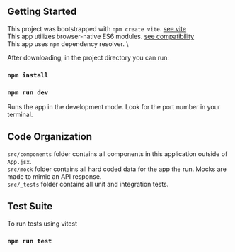 
## Getting Started

This project was bootstrapped with `npm create vite`. [see vite](https://vitejs.dev/) \
This app utilizes browser-native ES6 modules. [see compatibility](https://vitejs.dev/guide/build.html#browser-compatibility) \
This app uses `npm` dependency resolver. \

After downloading, in the project directory you can run:
### `npm install`
### `npm run dev`

Runs the app in the development mode. Look for the port number in your terminal. 


## Code Organization

`src/components` folder contains all components in this application outside of `App.jsx`. \
`src/mock` folder contains all hard coded data for the app the run. Mocks are made to mimic an API response. \
`src/_tests` folder contains all unit and integration tests.


## Test Suite

To run tests using vitest

### `npm run test`